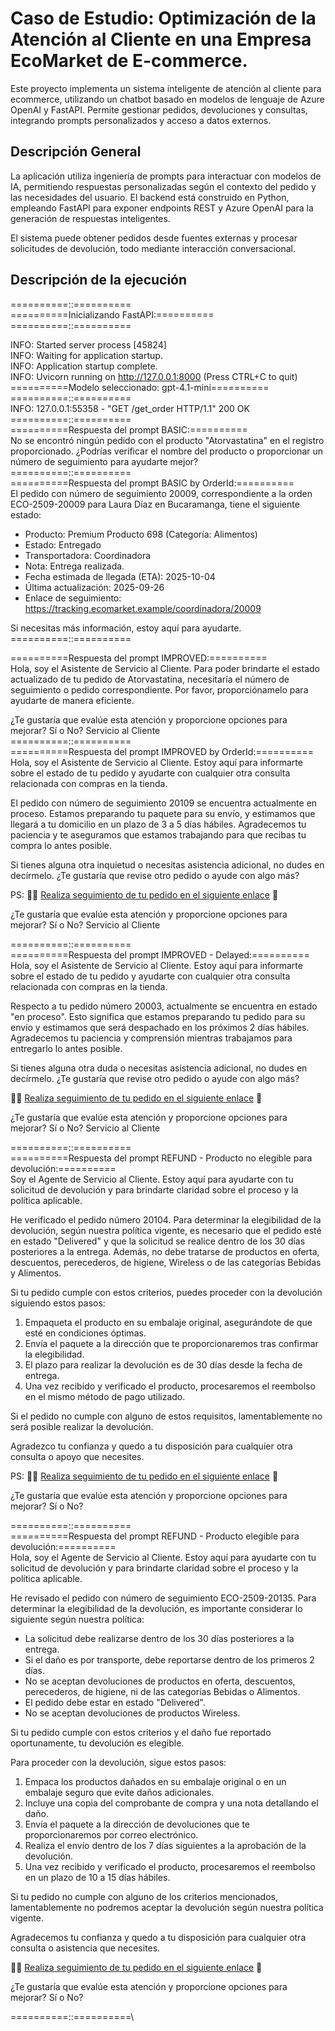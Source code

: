 # Caso de Estudio: Optimización de la Atención al Cliente en una Empresa EcoMarket de E-commerce.


Este proyecto implementa un sistema inteligente de atención al cliente para ecommerce, utilizando un chatbot basado en modelos de lenguaje de Azure OpenAI y FastAPI. Permite gestionar pedidos, devoluciones y consultas, integrando prompts personalizados y acceso a datos externos.

## Descripción General

La aplicación utiliza ingeniería de prompts para interactuar con modelos de IA, permitiendo respuestas personalizadas según el contexto del pedido y las necesidades del usuario. El backend está construido en Python, empleando FastAPI para exponer endpoints REST y Azure OpenAI para la generación de respuestas inteligentes.

El sistema puede obtener pedidos desde fuentes externas y procesar solicitudes de devolución, todo mediante interacción conversacional.

## Descripción de la ejecución

==========::==========\
==========Inicializando FastAPI:========== \
==========::==========

INFO:     Started server process [45824]\
INFO:     Waiting for application startup.\
INFO:     Application startup complete.\
INFO:     Uvicorn running on http://127.0.0.1:8000 (Press CTRL+C to quit)\
==========Modelo seleccionado: gpt-4.1-mini==========\
==========::==========\
INFO:     127.0.0.1:55358 - "GET /get_order HTTP/1.1" 200 OK\
==========::==========\
==========Respuesta del prompt BASIC:==========\
No se encontró ningún pedido con el producto "Atorvastatina" en el registro proporcionado. ¿Podrías verificar el nombre del producto o proporcionar un número de seguimiento para ayudarte mejor?\
==========::==========\
==========Respuesta del prompt BASIC by OrderId:==========\
El pedido con número de seguimiento 20009, correspondiente a la orden ECO-2509-20009 para Laura Díaz en Bucaramanga, tiene el siguiente estado:

- Producto: Premium Producto 698 (Categoría: Alimentos)
- Estado: Entregado
- Transportadora: Coordinadora
- Nota: Entrega realizada.
- Fecha estimada de llegada (ETA): 2025-10-04
- Última actualización: 2025-09-26
- Enlace de seguimiento: https://tracking.ecomarket.example/coordinadora/20009

Si necesitas más información, estoy aquí para ayudarte.\
==========::==========

==========Respuesta del prompt IMPROVED:==========\
Hola, soy el Asistente de Servicio al Cliente. Para poder brindarte el estado actualizado de tu pedido de Atorvastatina, necesitaría el número de seguimiento o pedido correspondiente. Por favor, proporciónamelo para ayudarte de manera eficiente.

¿Te gustaría que evalúe esta atención y proporcione opciones para mejorar? Sí o No? Servicio al Cliente\
==========::==========\
==========Respuesta del prompt IMPROVED by OrderId:==========\
Hola, soy el Asistente de Servicio al Cliente. Estoy aquí para informarte sobre el estado de tu pedido y ayudarte con cualquier otra consulta relacionada con compras en la tienda.

El pedido con número de seguimiento 20109 se encuentra actualmente en proceso. Estamos preparando tu paquete para su envío, y estimamos que llegará a tu domicilio en un plazo de 3 a 5 días hábiles. Agradecemos tu paciencia y te aseguramos que estamos trabajando para que recibas tu compra lo antes posible.

Si tienes alguna otra inquietud o necesitas asistencia adicional, no dudes en decírmelo. ¿Te gustaría que revise otro pedido o ayude con algo más?

PS: 📌📌 [Realiza seguimiento de tu pedido en el siguiente enlace](https://www.tienda.com/seguimiento/20109) 🤖

¿Te gustaría que evalúe esta atención y proporcione opciones para mejorar? Sí o No? Servicio al Cliente

==========::==========\
==========Respuesta del prompt IMPROVED - Delayed:==========\
Hola, soy el Asistente de Servicio al Cliente. Estoy aquí para informarte sobre el estado de tu pedido y ayudarte con cualquier otra consulta relacionada con compras en la tienda.

Respecto a tu pedido número 20003, actualmente se encuentra en estado "en proceso". Esto significa que estamos preparando tu pedido para su envío y estimamos que será despachado en los próximos 2 días hábiles. Agradecemos tu paciencia y comprensión mientras trabajamos para entregarlo lo antes posible.

Si tienes alguna otra duda o necesitas asistencia adicional, no dudes en decírmelo. ¿Te gustaría que revise otro pedido o ayude con algo más?

📌📌 [Realiza seguimiento de tu pedido en el siguiente enlace](https://www.tienda.com/seguimiento/20003) 🤖

¿Te gustaría que evalúe esta atención y proporcione opciones para mejorar? Sí o No? Servicio al Cliente

==========::==========\
==========Respuesta del prompt REFUND - Producto no elegible para devolución:==========\
Soy el Agente de Servicio al Cliente. Estoy aquí para ayudarte con tu solicitud de devolución y para brindarte claridad sobre el proceso y la política aplicable.

He verificado el pedido número 20104. Para determinar la elegibilidad de la devolución, según nuestra política vigente, es necesario que el pedido esté en estado "Delivered" y que la solicitud se realice dentro de los 30 días posteriores a la entrega. Además, no debe tratarse de productos en oferta, descuentos, perecederos, de higiene, Wireless o de las categorías Bebidas y Alimentos.

Si tu pedido cumple con estos criterios, puedes proceder con la devolución siguiendo estos pasos:

1. Empaqueta el producto en su embalaje original, asegurándote de que esté en condiciones óptimas.
2. Envía el paquete a la dirección que te proporcionaremos tras confirmar la elegibilidad.
3. El plazo para realizar la devolución es de 30 días desde la fecha de entrega.
4. Una vez recibido y verificado el producto, procesaremos el reembolso en el mismo método de pago utilizado.

Si el pedido no cumple con alguno de estos requisitos, lamentablemente no será posible realizar la devolución.

Agradezco tu confianza y quedo a tu disposición para cualquier otra consulta o apoyo que necesites.

PS: 📌📌 [Realiza seguimiento de tu pedido en el siguiente enlace](https://tracking.example.com/20104) 🤖

¿Te gustaría que evalúe esta atención y proporcione opciones para mejorar? Sí o No?

==========::==========\
==========Respuesta del prompt REFUND - Producto elegible para devolución:==========\
Hola, soy el Agente de Servicio al Cliente. Estoy aquí para ayudarte con tu solicitud de devolución y para brindarte claridad sobre el proceso y la política aplicable.

He revisado el pedido con número de seguimiento ECO-2509-20135. Para determinar la elegibilidad de la devolución, es importante considerar lo siguiente según nuestra política:

- La solicitud debe realizarse dentro de los 30 días posteriores a la entrega.
- Si el daño es por transporte, debe reportarse dentro de los primeros 2 días.
- No se aceptan devoluciones de productos en oferta, descuentos, perecederos, de higiene, ni de las categorías Bebidas o Alimentos.
- El pedido debe estar en estado "Delivered".
- No se aceptan devoluciones de productos Wireless.

Si tu pedido cumple con estos criterios y el daño fue reportado oportunamente, tu devolución es elegible.

Para proceder con la devolución, sigue estos pasos:

1. Empaca los productos dañados en su embalaje original o en un embalaje seguro que evite daños adicionales.
2. Incluye una copia del comprobante de compra y una nota detallando el daño.
3. Envía el paquete a la dirección de devoluciones que te proporcionaremos por correo electrónico.
4. Realiza el envío dentro de los 7 días siguientes a la aprobación de la devolución.
5. Una vez recibido y verificado el producto, procesaremos el reembolso en un plazo de 10 a 15 días hábiles.

Si tu pedido no cumple con alguno de los criterios mencionados, lamentablemente no podremos aceptar la devolución según nuestra política vigente.

Agradecemos tu confianza y quedo a tu disposición para cualquier otra consulta o asistencia que necesites.

📌📌 [Realiza seguimiento de tu pedido en el siguiente enlace](https://tracking.example.com/ECO-2509-20135) 🤖

¿Te gustaría que evalúe esta atención y proporcione opciones para mejorar? Sí o No?

==========::==========\